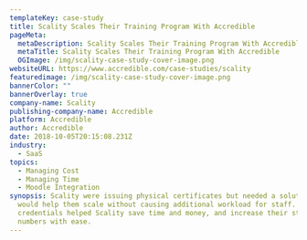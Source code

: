 ```yaml
---
templateKey: case-study
title: Scality Scales Their Training Program With Accredible
pageMeta:
  metaDescription: Scality Scales Their Training Program With Accredible
  metaTitle: Scality Scales Their Training Program With Accredible
  OGImage: /img/scality-case-study-cover-image.png
websiteURL: https://www.accredible.com/case-studies/scality
featuredimage: /img/scality-case-study-cover-image.png
bannerColor: ""
bannerOverlay: true
company-name: Scality
publishing-company-name: Accredible
platform: Accredible
author: Accredible
date: 2018-10-05T20:15:08.231Z
industry:
  - SaaS
topics:
  - Managing Cost
  - Managing Time
  - Moodle Integration
synopsis: Scality were issuing physical certificates but needed a solution that
  would help them scale without causing additional workload for staff. Digital
  credentials helped Scality save time and money, and increase their student
  numbers with ease.
---
```


